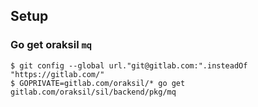 ## Setup

### Go get oraksil `mq`
```
$ git config --global url."git@gitlab.com:".insteadOf "https://gitlab.com/"
$ GOPRIVATE=gitlab.com/oraksil/* go get gitlab.com/oraksil/sil/backend/pkg/mq
```
